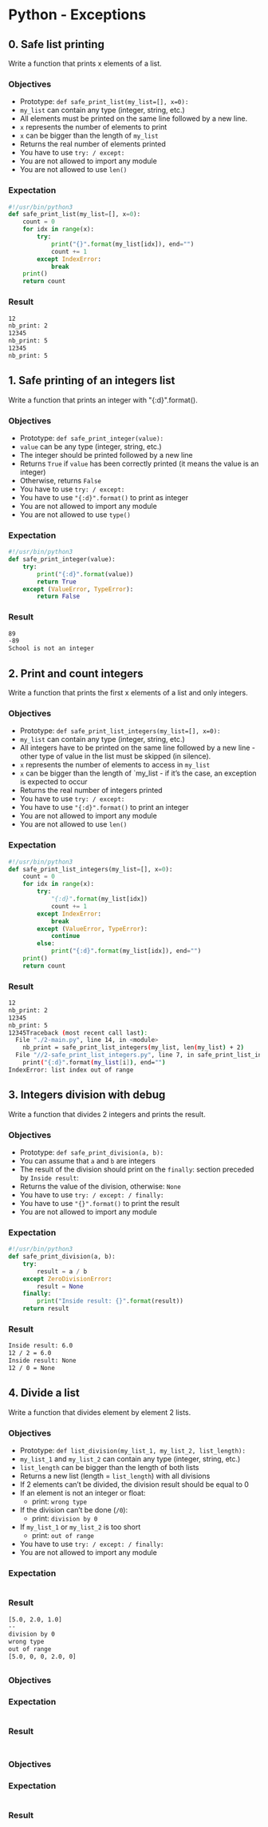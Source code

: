 # Python - Exceptions

## 0. Safe list printing
Write a function that prints x elements of a list.

### Objectives
- Prototype: `def safe_print_list(my_list=[], x=0):`
- `my_list` can contain any type (integer, string, etc.)
- All elements must be printed on the same line followed by a new line.
- `x` represents the number of elements to print
- `x` can be bigger than the length of `my_list`
- Returns the real number of elements printed
- You have to use `try: / except:`
- You are not allowed to import any module
- You are not allowed to use `len()`

### Expectation
```Python
#!/usr/bin/python3
def safe_print_list(my_list=[], x=0):
    count = 0
    for idx in range(x):
        try:
            print("{}".format(my_list[idx]), end="")
            count += 1
        except IndexError:
            break
    print()
    return count
```
### Result
```bash
12
nb_print: 2
12345
nb_print: 5
12345
nb_print: 5
```

## 1. Safe printing of an integers list
Write a function that prints an integer with "{:d}".format().

### Objectives
- Prototype: `def safe_print_integer(value):`
- `value` can be any type (integer, string, etc.)
- The integer should be printed followed by a new line
- Returns `True` if `value` has been correctly printed (it means the value is an integer)
- Otherwise, returns `False`
- You have to use `try: / except:`
- You have to use `"{:d}".format()` to print as integer
- You are not allowed to import any module
- You are not allowed to use `type()`

### Expectation
```Python
#!/usr/bin/python3
def safe_print_integer(value):
    try:
        print("{:d}".format(value))
        return True
    except (ValueError, TypeError):
        return False
```
### Result
```bash
89
-89
School is not an integer
```

## 2. Print and count integers
Write a function that prints the first x elements of a list and only integers.

### Objectives
- Prototype: `def safe_print_list_integers(my_list=[], x=0):`
- `my_list` can contain any type (integer, string, etc.)
- All integers have to be printed on the same line followed by a new line - other type of value in the list must be skipped (in silence).
- `x` represents the number of elements to access in `my_list`
- `x` can be bigger than the length of `my_list - if it’s the case, an exception is expected to occur
- Returns the real number of integers printed
- You have to use `try: / except:`
- You have to use `"{:d}".format()` to print an integer
- You are not allowed to import any module
- You are not allowed to use `len()`

### Expectation
```Python
#!/usr/bin/python3
def safe_print_list_integers(my_list=[], x=0):
    count = 0
    for idx in range(x):
        try:
            "{:d}".format(my_list[idx])
            count += 1
        except IndexError:
            break
        except (ValueError, TypeError):
            continue
        else:
            print("{:d}".format(my_list[idx]), end="")
    print()
    return count
```
### Result
```bash
12
nb_print: 2
12345
nb_print: 5
12345Traceback (most recent call last):
  File "./2-main.py", line 14, in <module>
    nb_print = safe_print_list_integers(my_list, len(my_list) + 2)
  File "//2-safe_print_list_integers.py", line 7, in safe_print_list_integers
    print("{:d}".format(my_list[i]), end="")
IndexError: list index out of range
```

## 3. Integers division with debug
Write a function that divides 2 integers and prints the result.

### Objectives
- Prototype: `def safe_print_division(a, b):`
- You can assume that `a` and `b` are integers
- The result of the division should print on the `finally`: section preceded by `Inside result`:
- Returns the value of the division, otherwise: `None`
- You have to use `try: / except: / finally:`
- You have to use `"{}".format()` to print the result
- You are not allowed to import any module

### Expectation
```Python
#!/usr/bin/python3
def safe_print_division(a, b):
    try:
        result = a / b
    except ZeroDivisionError:
        result = None
    finally:
        print("Inside result: {}".format(result))
    return result
```
### Result
```bash
Inside result: 6.0
12 / 2 = 6.0
Inside result: None
12 / 0 = None
```

## 4. Divide a list
Write a function that divides element by element 2 lists.

### Objectives
- Prototype: `def list_division(my_list_1, my_list_2, list_length):`
- `my_list_1` and `my_list_2` can contain any type (integer, string, etc.)
- `list_length` can be bigger than the length of both lists
- Returns a new list (length = `list_length`) with all divisions
- If 2 elements can’t be divided, the division result should be equal to 0
- If an element is not an integer or float:
    - print: `wrong type`
- If the division can’t be done (`/0`):
    - print: `division by 0`
- If `my_list_1` or `my_list_2` is too short
    - print: `out of range`
- You have to use `try: / except: / finally:`
- You are not allowed to import any module

### Expectation
```Python
```
### Result
```bash
[5.0, 2.0, 1.0]
--
division by 0
wrong type
out of range
[5.0, 0, 0, 2.0, 0]
```

##
### Objectives
### Expectation
```Python
```
### Result
```bash
```

##
### Objectives
### Expectation
```Python
```
### Result
```bash
```